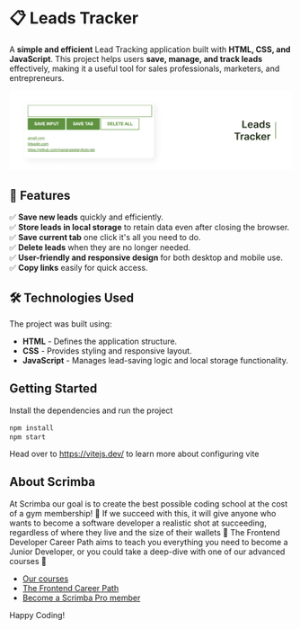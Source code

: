 # 📋 Leads Tracker  

A **simple and efficient** Lead Tracking application built with **HTML, CSS, and JavaScript**. This project helps users **save, manage, and track leads** effectively, making it a useful tool for sales professionals, marketers, and entrepreneurs.  

![Leads Tracker Preview](https://github.com/marianaeslan/leads-tracker/blob/main/tracker.png?raw=true)

## 🚀 Features  
✅ **Save new leads** quickly and efficiently.  
✅ **Store leads in local storage** to retain data even after closing the browser.  
✅ **Save current tab** one click it's all you need to do.  
✅ **Delete leads** when they are no longer needed.  
✅ **User-friendly and responsive design** for both desktop and mobile use.  
✅ **Copy links** easily for quick access.  

## 🛠️ Technologies Used  
The project was built using:  
- **HTML** - Defines the application structure.  
- **CSS** - Provides styling and responsive layout.  
- **JavaScript** - Manages lead-saving logic and local storage functionality.  

## Getting Started
Install the dependencies and run the project
```
npm install
npm start
```

Head over to https://vitejs.dev/ to learn more about configuring vite
## About Scrimba

At Scrimba our goal is to create the best possible coding school at the cost of a gym membership! 💜
If we succeed with this, it will give anyone who wants to become a software developer a realistic shot at succeeding, regardless of where they live and the size of their wallets 🎉
The Frontend Developer Career Path aims to teach you everything you need to become a Junior Developer, or you could take a deep-dive with one of our advanced courses 🚀

- [Our courses](https://scrimba.com/allcourses)
- [The Frontend Career Path](https://scrimba.com/learn/frontend)
- [Become a Scrimba Pro member](https://scrimba.com/pricing)

Happy Coding!
